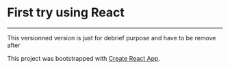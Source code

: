 # First try using React
-----------------------

This versionned version is just for debrief purpose and have to be remove after

This project was bootstrapped with [Create React App](https://github.com/facebookincubator/create-react-app).
